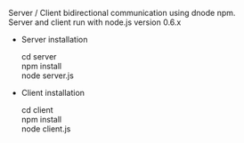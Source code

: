 Server / Client bidirectional communication using dnode npm.  
Server and client run with node.js version 0.6.x  

- Server installation  
  
  cd server  
  npm install  
  node server.js  
  
- Client installation  
  
  cd client  
  npm install  
  node client.js  
  
